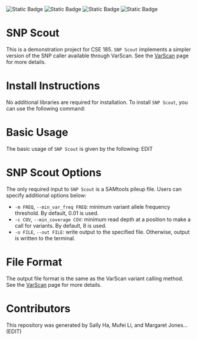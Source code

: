 
![Static Badge](https://img.shields.io/badge/language-python-780000) ![Static Badge](https://img.shields.io/badge/language-JupyterNotebook-FDF0D5) ![Static Badge](https://img.shields.io/badge/license-UCSD-C1121F) ![Static Badge](https://img.shields.io/badge/tools-VarScan-669BBC) 

# SNP Scout

This is a demonstration project for CSE 185. `SNP Scout` implements a simpler version of the SNP caller available through VarScan. See the [VarScan](https://varscan.sourceforge.net/using-varscan.html) page for more details.  
# Install Instructions
No additional libraries are required for installation. 
To install `SNP Scout`, you can use the following command:
# Basic Usage
The basic usage of `SNP Scout` is given by the following:
EDIT
# SNP Scout Options
The only required input to `SNP Scout` is a SAMtools pileup file. Users can specify additional options below:
* `-m FREQ`, `--min_var_freq FREQ`: minimum variant allele frequency threshold. By default, 0.01 is used.
* `-c COV`, `--min_coverage COV`: minimum read depth at a position to make a call for variants. By default, 8 is used.
* `-o FILE`, `--out FILE`: write output to the specified file. Otherwise, output is written to the terminal.   
# File Format 
The output file format is the same as the VarScan variant calling method. See the [VarScan](https://varscan.sourceforge.net/using-varscan.html) page for more details.
# Contributors 
This repository was generated by Sally Ha, Mufei Li, and Margaret Jones...(EDIT)

